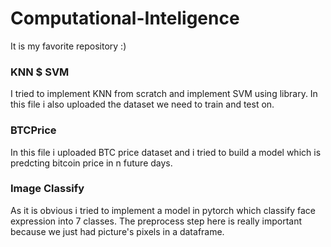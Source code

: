 # Computational-Inteligence
It is my favorite repository :)


### KNN $ SVM
I tried to implement KNN from scratch and implement SVM using library.
In this file i also uploaded the dataset we need to train and test on.

### BTCPrice
In this file i uploaded BTC price dataset and i tried to build a model which is predcting bitcoin price in n future days.

### Image Classify
As it is obvious i tried to implement a model in pytorch which classify face expression into 7 classes.
The preprocess step here is really important because we just had picture's pixels in a dataframe.
